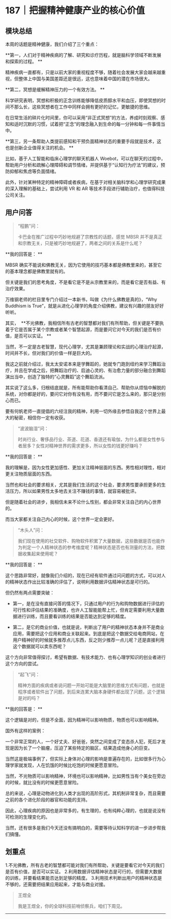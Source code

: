 # 187｜把握精神健康产业的核心价值

## 模块总结

本周的话题是精神健康，我们介绍了三个重点：

 **第一，人们对于精神疾病的了解、研究和诊疗历程，就是脑科学领域不断发展和探索的过程。 **

精神疾病一直都有，只是以前大家的重视程度不够，随着社会发展大家会越来越重视，但整体上中国与美国差距还是很远，这也意味着中国的潜在市场很大。

 **第二，冥想是缓解精神压力的一个有效方法。 **

科学研究表明，冥想和积极的正念训练能够降低皮质醇水平和血压，即使冥想的时间不那么长，这些冥想者在工作中同样会拥有更好的记忆，更敏捷的思维。

在日常生活的碎片化时间里，你可以采用“非正式冥想”的方法，养成时刻观察、感知和适时沉默的习惯，试着把“正念”的理念融入到生命的每一分钟和每一件事情当中。

 **第三，另一条帮助人类提前感知和干预负面精神状态的重要手段就是技术，这也是创新企业值得关注的机会。 **

比如，基于人工智能和临床心理学的聊天机器人 Woebot，可以在聊天的过程中，帮助用户分析和疏解心理障碍和调节情绪，并提供基于“认知行为疗法”的建议，预防抑郁和焦虑等负面情绪。

此外，针对某种特定的精神障碍或者疾病，在基于对相关脑科学和心理学研究成果的深入理解的基础上，尝试利用 VR 和 AR 等技术手段进行辅助治疗，也值得科技公司关注。

## 用户问答

> “程鹏”问：
> 
> 卡巴金在推广过程中巧妙地规避了宗教性的话题，感觉 MBSR 并不是真正和宗教无关，只是被巧妙地规避了，两者之间的关系是什么呢？

 **我的回答是： **

MBSR 确实不能说和佛教无关，因为它使用的技巧基本都是佛教里来的，甚至它的基本理念都是佛教里就有的。

但关键是我们的思考角度，不是看它是不是从宗教里来的，而是看它是否有益、有治疗效果。

万维钢老师的栏目里专门介绍过一本新书，叫做《为什么佛教是真的》，“Why Buddhism is True”，就是从进化心理学的角度介绍佛教，建议有兴趣的朋友好好听听。

其实，  **不光佛教，我相信所有古老的智慧都对我们有所帮助，但关键是不要执着于它是否属于某个宗教或者某个智慧起源，而是要问它对今天的我们是否有价值，是否可以实证。 **

当然，不一定是古老智慧，现代心理学，尤其是兼顾理论和实战的心理治疗起源，时间并不长，但对我们的价值一样是巨大的。

我这之前就介绍过，我太太安诺本来是学舞蹈的，她就专门跑到纽约来学习舞蹈治疗，并且在学成之后，把舞蹈治疗的、启迪心灵的、有治愈力量的部分融合到舞蹈演出当中，创造了独特的“心灵舞蹈”这个舞蹈流派。

其实说了这么多，归根结底就是，所有能帮助你看清自己、帮助你从烦恼中解脱的系统，对你都是好的，要问它对你有没有用，而不要问它是怎么来的，那只是分别心而已。

要有何帆老师一直提倡的六经注我的精神，利用一切外缘去参悟自我这个世界上最大的秘密，相信你一定有收获。

> “波波脑湿”问：
> 
> 时尚行业、奢侈品行业、茶道、花道、香道还有瑜伽，为什么都是女性参与者居多？女性对精神世界的需求更多，所以女性的钱更好赚吗？

 **我的回答是： **

我的理解是，因为女性更加感性、更加关注精神层面的东西。男性相对理性，相对更关注物质层面的东西。

当然也和社会的要求相关，尤其是我们生活的这个社会，要求男性要承担更多的生活压力，所以如果男性太多地去关注不赚钱的事情，就容易被批评。

但是随着社会的进步，我相信未来不论什么性别，都会非常关注自己的内心世界的。

而当大家都关注自己内心的时候，这个世界一定会更好。

> “木头人”问：
> 
> 我们现在使用的社交软件、购物软件积累了大量数据，这些数据是否也能作为判定一个人精神状态的参考维度呢？精神状态是否也有测量的方法，把数据收集起来使用呢？

 **我的回答是： **

这个思路非常好，就像我们介绍的，现在已经有软件通过问问题的方式，可以对人的精神状态作出比较准确的评估了，说明利用数据评估精神状态是可行的。

但仍然有两点需要突破：

* 第一，是在没有直接问答的情况下，只通过用户的行为和购物数据进行评估的可行性和评估结果的准确度，也许人工智能能帮上忙，但肯定需要利用大量数据进行训练，而且要看训练的结果是否能达到足够的精度。

* 第二，是它的商业价值，也就是说，判断出了用户的精神状态本身并不是商业应用，需要把这个应用和商业关联起来。到底是把这个数据交给电商网站，在用户精神好的时候就多推荐点儿东西，反之则少推荐一点儿呢？还是直接利用这个数据就可以卖东西呢？

这个方向非常值得探讨，希望有数据、有技术能力、也有心理学知识的创业者进行这个方向的尝试。

> “起飞”问：
> 
> 精神方面的疾病或者说问题一开始可能是大脑里的思维方式有问题，也就是程序或者软件出了问题，到后来连累大脑本身硬件都出现了问题，这个逻辑是对的吗？

 **我的回答是： **

这个逻辑是对的，但是不全面，因为精神可以影响物质，物质也可以影响精神。

国外有这样的案例：

一个非常正常的人，一个好丈夫、好爸爸，突然之间变成了变态杀人犯，死后才发现是因为长了一个脑瘤，压迫了某些特定的脑区，结果造成他身心的巨变。

当然这是极端事例了，但实际上身体对心理的影响是普遍存在的，比如很多行为心理学家就发现，人在饥饿的时候比吃饱的时候更愿意冒险。

当然，不光物质可以影响精神，环境也可以影响精神，比如男性当有个美女在旁边的时候，就比没有的时候更愿意冒险。

总的来说，心理是动物进化到人类才出现的高阶形式，其机制非常复杂，而且需要之前的各个进化阶段的器官和功能的支持。

因此，心理疾病的原因也是非常多的，有生理的，也有纯粹心理的，也就是说没有可检测的生理变化的。

当然，还有很多是我们今天还没有搞明白的，需要等待认知科学的进一步进步帮我们搞懂。

## 划重点

1.不光佛教，所有古老的智慧都可能对我们有所帮助，关键是要看它对今天的我们是否有价值，是否可以实证。 
2.利用数据评估精神状态是可行的，但需要大数据的训练，并要看结果能否达到足够的精度。
3.利用技术判断出用户的精神状态是不够的，还需要把结果应用起来，才能与商业对接。

> 王煜全
> 
> 我是王煜全，你的全球科技前哨侦察兵，咱们下周见。

---
